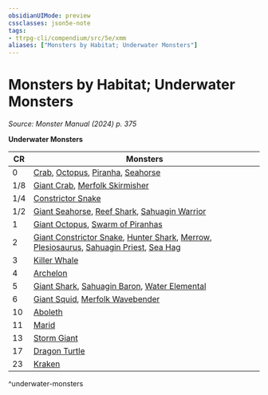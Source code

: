 ```yaml
---
obsidianUIMode: preview
cssclasses: json5e-note
tags:
- ttrpg-cli/compendium/src/5e/xmm
aliases: ["Monsters by Habitat; Underwater Monsters"]
---
```

# Monsters by Habitat; Underwater Monsters
*Source: Monster Manual (2024) p. 375* 

**Underwater Monsters**

| CR | Monsters |
|----|----------|
| 0 | [Crab](3-Mechanics/CLI/bestiary/beast/crab-xmm.md), [Octopus](3-Mechanics/CLI/bestiary/beast/octopus-xmm.md), [Piranha](3-Mechanics/CLI/bestiary/beast/piranha-xmm.md), [Seahorse](3-Mechanics/CLI/bestiary/beast/seahorse-xmm.md) |
| 1/8 | [Giant Crab](3-Mechanics/CLI/bestiary/beast/giant-crab-xmm.md), [Merfolk Skirmisher](3-Mechanics/CLI/bestiary/elemental/merfolk-skirmisher-xmm.md) |
| 1/4 | [Constrictor Snake](3-Mechanics/CLI/bestiary/beast/constrictor-snake-xmm.md) |
| 1/2 | [Giant Seahorse](3-Mechanics/CLI/bestiary/beast/giant-seahorse-xmm.md), [Reef Shark](3-Mechanics/CLI/bestiary/beast/reef-shark-xmm.md), [Sahuagin Warrior](3-Mechanics/CLI/bestiary/fiend/sahuagin-warrior-xmm.md) |
| 1 | [Giant Octopus](3-Mechanics/CLI/bestiary/beast/giant-octopus-xmm.md), [Swarm of Piranhas](3-Mechanics/CLI/bestiary/beast/swarm-of-piranhas-xmm.md) |
| 2 | [Giant Constrictor Snake](3-Mechanics/CLI/bestiary/beast/giant-constrictor-snake-xmm.md), [Hunter Shark](3-Mechanics/CLI/bestiary/beast/hunter-shark-xmm.md), [Merrow](3-Mechanics/CLI/bestiary/monstrosity/merrow-xmm.md), [Plesiosaurus](3-Mechanics/CLI/bestiary/beast/plesiosaurus-xmm.md), [Sahuagin Priest](3-Mechanics/CLI/bestiary/fiend/sahuagin-priest-xmm.md), [Sea Hag](3-Mechanics/CLI/bestiary/fey/sea-hag-xmm.md) |
| 3 | [Killer Whale](3-Mechanics/CLI/bestiary/beast/killer-whale-xmm.md) |
| 4 | [Archelon](3-Mechanics/CLI/bestiary/beast/archelon-xmm.md) |
| 5 | [Giant Shark](3-Mechanics/CLI/bestiary/beast/giant-shark-xmm.md), [Sahuagin Baron](3-Mechanics/CLI/bestiary/fiend/sahuagin-baron-xmm.md), [Water Elemental](3-Mechanics/CLI/bestiary/elemental/water-elemental-xmm.md) |
| 6 | [Giant Squid](3-Mechanics/CLI/bestiary/beast/giant-squid-xmm.md), [Merfolk Wavebender](3-Mechanics/CLI/bestiary/elemental/merfolk-wavebender-xmm.md) |
| 10 | [Aboleth](3-Mechanics/CLI/bestiary/aberration/aboleth-xmm.md) |
| 11 | [Marid](3-Mechanics/CLI/bestiary/elemental/marid-xmm.md) |
| 13 | [Storm Giant](3-Mechanics/CLI/bestiary/giant/storm-giant-xmm.md) |
| 17 | [Dragon Turtle](3-Mechanics/CLI/bestiary/dragon/dragon-turtle-xmm.md) |
| 23 | [Kraken](3-Mechanics/CLI/bestiary/monstrosity/kraken-xmm.md) |
^underwater-monsters